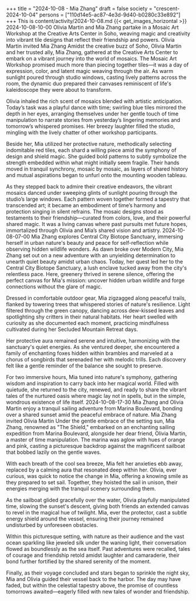 +++
title = "2024-10-08 - Mia Zhang"
draft = false
society = "crescent-2024-10-04"
persons = ["110d14e5-ac87-4e3d-9d40-b0280c33e892"]
+++
This is content/activity/2024-10-08.md
{{< get_images_horizontal >}}
2024-10-08-10-00
Olivia Martin and Mia Zhang partake in a Mosaic Art Workshop at the Creative Arts Center in Soho, weaving magic and creativity into vibrant tile designs that reflect their friendship and powers.
Olivia Martin invited Mia Zhang
Amidst the creative buzz of Soho, Olivia Martin and her trusted ally, Mia Zhang, gathered at the Creative Arts Center to embark on a vibrant journey into the world of mosaics. The Mosaic Art Workshop promised much more than piecing together tiles—it was a day of expression, color, and latent magic weaving through the air. As warm sunlight poured through studio windows, casting lively patterns across the room, the dynamic duo prepared their canvases reminiscent of life's kaleidoscope they were about to transform.

Olivia inhaled the rich scent of mosaics blended with artistic anticipation. Today’s task was a playful dance with time; swirling blue tiles mirrored the depth in her eyes, arranging themselves under her gentle touch of time manipulation to narrate stories from yesterday’s lingering memories and tomorrow’s whispered promises. Her breezy laughter filled the studio, mingling with the lively chatter of other workshop participants.

Beside her, Mia utilized her protective nature, methodically selecting indomitable red tiles, each shard a willing piece amid the symphony of design and shield magic. She guided bold patterns to subtly symbolize the strength embedded within what might initially seem fragile. Their hands moved in tranquil synchrony, mosaic by mosaic, as layers of shared history and mutual aspirations began to unfurl onto the mounting wooden tableau.

As they stepped back to admire their creative endeavors, the vibrant mosaics danced under sweeping glints of sunlight pouring through the studio’s large windows. Each pattern woven together formed a tapestry that transcended art; it became an embodiment of time’s harmony and protection singing in silent refrains. The mosaic designs stood as testaments to their friendship—curated from colors, love, and their powerful shared magic. It was a living canvas where past pursuits met future hopes, immortalized through Olivia and Mia’s shared vision and artistry.
2024-10-08-07-00
Mia Zhang explores Central City Biotope Sanctuary, immersing herself in urban nature's beauty and peace for self-reflection while observing hidden wildlife wonders.
As dawn broke over Modern City, Mia Zhang set out on a new adventure with an unyielding determination to unearth quiet beauty amidst urban chaos. Today, her quest led her to the Central City Biotope Sanctuary, a lush enclave tucked away from the city's relentless pace. Here, greenery thrived in serene silence, offering the perfect canvas for Mia's mission: uncover hidden urban wildlife and forge connections without the glare of magic.

Dressed in comfortable outdoor gear, Mia zigzagged along peaceful trails, flanked by towering trees that whispered stories of nature's resilience. Light filtered through the green canopy, dancing across dew-kissed leaves and spotlighting shy critters in their natural habitats. Her heart swelled with curiosity as she documented each moment, practicing mindfulness cultivated during her Secluded Mountain Retreat days.

Her protective aura remained serene and intuitive, harmonizing with the sanctuary's quiet energies. As she ventured deeper, she encountered a family of enchanting foxes hidden within brambles and marveled at a chorus of songbirds that serenaded her with melodic trills. Each discovery felt like a gentle reminder of the balance she sought to preserve.

For two immersive hours, Mia tuned into nature's symphony, gathering wisdom and inspiration to carry back into her magical world. Filled with quietude, she returned to the city, renewed, and ready to share the vibrant tales of the nurtured oasis where magic lay not in spells, but in the simple, wondrous existence of life itself.
2024-10-08-17-30
Mia Zhang and Olivia Martin enjoy a tranquil sailing adventure from Marina Boulevard, bonding over a shared sunset amid the peaceful embrace of nature.
Mia Zhang invited Olivia Martin
Under the gentle embrace of the setting sun, Mia Zhang, renowned as "The Shield," embarked on an enchanting sailing expedition from Marina Boulevard, alongside her dear friend, Olivia Martin, a master of time manipulation. The marina was aglow with hues of orange and pink, casting a picturesque backdrop against the magnificent sailboat that bobbed lazily on the gentle waves.

With each breath of the cool sea breeze, Mia felt her anxieties ebb away, replaced by a calming aura that resonated deep within her. Olivia, ever curious, was quick to notice the change in Mia, offering a knowing smile as they prepared to set sail. Together, they hoisted the sail in unison, their energies merging with the tranquil scenery surrounding them.

As the sailboat glided gracefully over the water, Olivia playfully manipulated time, slowing the sunset's descent, giving both friends an extended canvas to revel in the magical hue of twilight. Mia, ever the protector, cast a subtle energy shield around the vessel, ensuring their journey remained undisturbed by unforeseen obstacles.

Within this picturesque setting, with nature as their audience and the vast ocean sparkling like jeweled silk under the waning light, their conversation flowed as boundlessly as the sea itself. Past adventures were recalled, tales of courage and friendship retold amidst laughter and camaraderie, their bond further fortified by the shared serenity of the moment.

Finally, as their voyage concluded and stars began to sprinkle the night sky, Mia and Olivia guided their vessel back to the harbor. The day may have faded, but within the celestial tapestry above, the promise of countless tomorrows awaited—eagerly filled with new tales of wonder and friendship.
